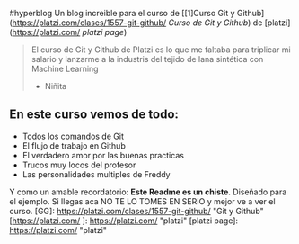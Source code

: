 #hyperblog
Un blog increible para el curso de [[1]Curso Git y Github](https://platzi.com/clases/1557-git-github/ *Curso de Git y Github*) de [platzi](https://platzi.com/ *platzi page*)
>El curso de Git y Github de Platzi es lo que me faltaba para triplicar mi salario y lanzarme a la industris del tejido de lana sintética con Machine Learning
> - Niñita 

## En este curso vemos de todo:
* Todos los comandos de Git 
* El flujo de trabajo en Github
* El verdadero amor por las buenas practicas
* Trucos muy locos del profesor
* Las personalidades multiples de Freddy

Y como un amable recordatorio: **Este Readme es un chiste**. Diseñado para el ejemplo. Si llegas aca NO TE LO TOMES EN SERIO y mejor ve a ver el curso. 
[GG]: https://platzi.com/clases/1557-git-github/ "Git y Github"
[https://platzi.com/ ]: https://platzi.com/ "platzi"
[platzi page]: https://platzi.com/ "platzi"